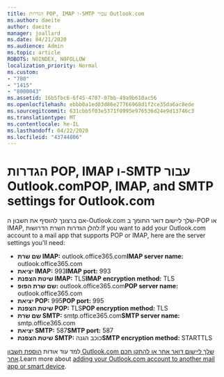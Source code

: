 ```yaml
---
title: הגדרות POP, IMAP ו-SMTP עבור Outlook.com
ms.author: daeite
author: daeite
manager: joallard
ms.date: 04/21/2020
ms.audience: Admin
ms.topic: article
ROBOTS: NOINDEX, NOFOLLOW
localization_priority: Normal
ms.custom:
- "780"
- "1415"
- "8000043"
ms.assetid: 16b5fbc6-6f45-4707-97bb-49a9b610ac56
ms.openlocfilehash: ebbb0a1ed03d86e27766968d1f2ce35da6ac8ede
ms.sourcegitcommit: 631cbb5f03e5371f0995e976536d24e9d13746c3
ms.translationtype: MT
ms.contentlocale: he-IL
ms.lasthandoff: 04/22/2020
ms.locfileid: "43744806"
---
```

# <a name="pop-imap-and-smtp-settings-for-outlookcom"></a><span data-ttu-id="52ae6-102">הגדרות POP, IMAP ו-SMTP עבור Outlook.com</span><span class="sxs-lookup"><span data-stu-id="52ae6-102">POP, IMAP, and SMTP settings for Outlook.com</span></span>

<span data-ttu-id="52ae6-103">אם ברצונך להוסיף את חשבון ה-Outlook.com שלך ליישום דואר התומך ב-POP או IMAP, להלן הגדרות השרת הדרושות:</span><span class="sxs-lookup"><span data-stu-id="52ae6-103">If you want to add your Outlook.com account to a mail app that supports POP or IMAP, here are the server settings you'll need:</span></span>
  
- <span data-ttu-id="52ae6-104">**שם שרת IMAP:** outlook.office365.com</span><span class="sxs-lookup"><span data-stu-id="52ae6-104">**IMAP server name:** outlook.office365.com</span></span>
- <span data-ttu-id="52ae6-105">**יציאת IMAP:** 993</span><span class="sxs-lookup"><span data-stu-id="52ae6-105">**IMAP port:** 993</span></span>
- <span data-ttu-id="52ae6-106">**שיטת הצפנת IMAP:** TLS</span><span class="sxs-lookup"><span data-stu-id="52ae6-106">**IMAP encryption method:** TLS</span></span>
- <span data-ttu-id="52ae6-107">**שם שרת הפופ:** outlook.office365.com</span><span class="sxs-lookup"><span data-stu-id="52ae6-107">**POP server name:** outlook.office365.com</span></span>  
- <span data-ttu-id="52ae6-108">**יציאת POP:** 995</span><span class="sxs-lookup"><span data-stu-id="52ae6-108">**POP port:** 995</span></span>  
- <span data-ttu-id="52ae6-109">**שיטת הצפנת POP:** TLS</span><span class="sxs-lookup"><span data-stu-id="52ae6-109">**POP encryption method:** TLS</span></span>  
- <span data-ttu-id="52ae6-110">**שם שרת SMTP:** smtp.office365.com</span><span class="sxs-lookup"><span data-stu-id="52ae6-110">**SMTP server name:** smtp.office365.com</span></span>
- <span data-ttu-id="52ae6-111">**יציאת SMTP:** 587</span><span class="sxs-lookup"><span data-stu-id="52ae6-111">**SMTP port:** 587</span></span>
- <span data-ttu-id="52ae6-112">**שיטת הצפנת SMTP:** כוכב הגנה</span><span class="sxs-lookup"><span data-stu-id="52ae6-112">**SMTP encryption method:** STARTTLS</span></span>

<span data-ttu-id="52ae6-113">למד עוד אודות [הוספת חשבון Outlook.com שלך ליישום דואר אחר או להתקן חכם אחר](https://support.office.com/article/73f3b178-0009-41ae-aab1-87b80fa94970?wt.mc_id=Office_Outlook_com_Alchemy).</span><span class="sxs-lookup"><span data-stu-id="52ae6-113">Learn more about [adding your Outlook.com account to another mail app or smart device](https://support.office.com/article/73f3b178-0009-41ae-aab1-87b80fa94970?wt.mc_id=Office_Outlook_com_Alchemy).</span></span>